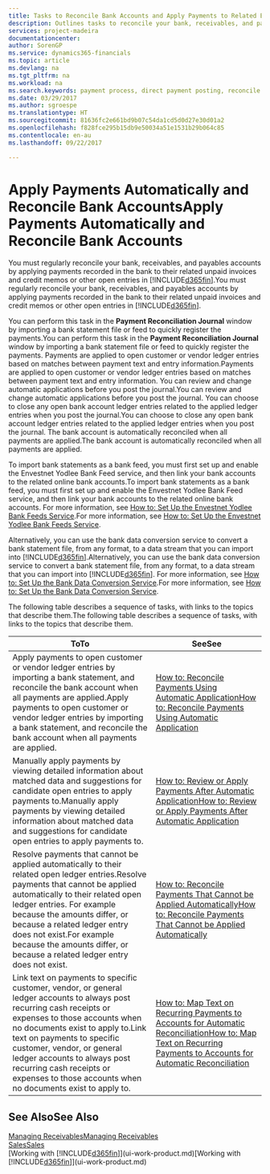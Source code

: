 ```yaml
---
title: Tasks to Reconcile Bank Accounts and Apply Payments to Related Entries | Microsoft Docs
description: Outlines tasks to reconcile your bank, receivables, and payables accounts, post cash receipts or expenses, and apply payments automatically.
services: project-madeira
documentationcenter: 
author: SorenGP
ms.service: dynamics365-financials
ms.topic: article
ms.devlang: na
ms.tgt_pltfrm: na
ms.workload: na
ms.search.keywords: payment process, direct payment posting, reconcile payment, expenses, cash receipts
ms.date: 03/29/2017
ms.author: sgroespe
ms.translationtype: HT
ms.sourcegitcommit: 81636fc2e661bd9b07c54da1cd5d0d27e30d01a2
ms.openlocfilehash: f828fce295b15db9e50034a51e1531b29b064c85
ms.contentlocale: en-au
ms.lasthandoff: 09/22/2017

---
```

# <a name="apply-payments-automatically-and-reconcile-bank-accounts"></a><span data-ttu-id="83810-103">Apply Payments Automatically and Reconcile Bank Accounts</span><span class="sxs-lookup"><span data-stu-id="83810-103">Apply Payments Automatically and Reconcile Bank Accounts</span></span>
<span data-ttu-id="83810-104">You must regularly reconcile your bank, receivables, and payables accounts by applying payments recorded in the bank to their related unpaid invoices and credit memos or other open entries in [!INCLUDE[d365fin](includes/d365fin_long_md.md)].</span><span class="sxs-lookup"><span data-stu-id="83810-104">You must regularly reconcile your bank, receivables, and payables accounts by applying payments recorded in the bank to their related unpaid invoices and credit memos or other open entries in [!INCLUDE[d365fin](includes/d365fin_long_md.md)].</span></span>  

<span data-ttu-id="83810-105">You can perform this task in the **Payment Reconciliation Journal** window by importing a bank statement file or feed to quickly register the payments.</span><span class="sxs-lookup"><span data-stu-id="83810-105">You can perform this task in the **Payment Reconciliation Journal** window by importing a bank statement file or feed to quickly register the payments.</span></span> <span data-ttu-id="83810-106">Payments are applied to open customer or vendor ledger entries based on matches between payment text and entry information.</span><span class="sxs-lookup"><span data-stu-id="83810-106">Payments are applied to open customer or vendor ledger entries based on matches between payment text and entry information.</span></span> <span data-ttu-id="83810-107">You can review and change automatic applications before you post the journal.</span><span class="sxs-lookup"><span data-stu-id="83810-107">You can review and change automatic applications before you post the journal.</span></span> <span data-ttu-id="83810-108">You can choose to close any open bank account ledger entries related to the applied ledger entries when you post the journal.</span><span class="sxs-lookup"><span data-stu-id="83810-108">You can choose to close any open bank account ledger entries related to the applied ledger entries when you post the journal.</span></span> <span data-ttu-id="83810-109">The bank account is automatically reconciled when all payments are applied.</span><span class="sxs-lookup"><span data-stu-id="83810-109">The bank account is automatically reconciled when all payments are applied.</span></span>  

<span data-ttu-id="83810-110">To import bank statements as a bank feed, you must first set up and enable the Envestnet Yodlee Bank Feed service, and then link your bank accounts to the related online bank accounts.</span><span class="sxs-lookup"><span data-stu-id="83810-110">To import bank statements as a bank feed, you must first set up and enable the Envestnet Yodlee Bank Feed service, and then link your bank accounts to the related online bank accounts.</span></span> <span data-ttu-id="83810-111">For more information, see [How to: Set Up the Envestnet Yodlee Bank Feeds Service](bank-how-setup-bank-statement-service.md).</span><span class="sxs-lookup"><span data-stu-id="83810-111">For more information, see [How to: Set Up the Envestnet Yodlee Bank Feeds Service](bank-how-setup-bank-statement-service.md).</span></span>  

<span data-ttu-id="83810-112">Alternatively, you can use the bank data conversion service to convert a bank statement file, from any format, to a data stream that you can import into [!INCLUDE[d365fin](includes/d365fin_long_md.md)].</span><span class="sxs-lookup"><span data-stu-id="83810-112">Alternatively, you can use the bank data conversion service to convert a bank statement file, from any format, to a data stream that you can import into [!INCLUDE[d365fin](includes/d365fin_long_md.md)].</span></span> <span data-ttu-id="83810-113">For more information, see [How to: Set Up the Bank Data Conversion Service](bank-how-setup-bank-data-conversion-service.md).</span><span class="sxs-lookup"><span data-stu-id="83810-113">For more information, see [How to: Set Up the Bank Data Conversion Service](bank-how-setup-bank-data-conversion-service.md).</span></span>  

<span data-ttu-id="83810-114">The following table describes a sequence of tasks, with links to the topics that describe them.</span><span class="sxs-lookup"><span data-stu-id="83810-114">The following table describes a sequence of tasks, with links to the topics that describe them.</span></span>  

| <span data-ttu-id="83810-115">To</span><span class="sxs-lookup"><span data-stu-id="83810-115">To</span></span> | <span data-ttu-id="83810-116">See</span><span class="sxs-lookup"><span data-stu-id="83810-116">See</span></span> |
| --- | --- |
| <span data-ttu-id="83810-117">Apply payments to open customer or vendor ledger entries by importing a bank statement, and reconcile the bank account when all payments are applied.</span><span class="sxs-lookup"><span data-stu-id="83810-117">Apply payments to open customer or vendor ledger entries by importing a bank statement, and reconcile the bank account when all payments are applied.</span></span> |[<span data-ttu-id="83810-118">How to: Reconcile Payments Using Automatic Application</span><span class="sxs-lookup"><span data-stu-id="83810-118">How to: Reconcile Payments Using Automatic Application</span></span>](receivables-how-reconcile-payments-auto-application.md) |
| <span data-ttu-id="83810-119">Manually apply payments by viewing detailed information about matched data and suggestions for candidate open entries to apply payments to.</span><span class="sxs-lookup"><span data-stu-id="83810-119">Manually apply payments by viewing detailed information about matched data and suggestions for candidate open entries to apply payments to.</span></span> |[<span data-ttu-id="83810-120">How to: Review or Apply Payments After Automatic Application</span><span class="sxs-lookup"><span data-stu-id="83810-120">How to: Review or Apply Payments After Automatic Application</span></span>](receivables-how-review-apply-payments-auto-application.md) |
| <span data-ttu-id="83810-121">Resolve payments that cannot be applied automatically to their related open ledger entries.</span><span class="sxs-lookup"><span data-stu-id="83810-121">Resolve payments that cannot be applied automatically to their related open ledger entries.</span></span> <span data-ttu-id="83810-122">For example because the amounts differ, or because a related ledger entry does not exist.</span><span class="sxs-lookup"><span data-stu-id="83810-122">For example because the amounts differ, or because a related ledger entry does not exist.</span></span> |[<span data-ttu-id="83810-123">How to: Reconcile Payments That Cannot be Applied Automatically</span><span class="sxs-lookup"><span data-stu-id="83810-123">How to: Reconcile Payments That Cannot be Applied Automatically</span></span>](receivables-how-reconcile-payments-cannot-apply-auto.md) |
| <span data-ttu-id="83810-124">Link text on payments to specific customer, vendor, or general ledger accounts to always post recurring cash receipts or expenses to those accounts when no documents exist to apply to.</span><span class="sxs-lookup"><span data-stu-id="83810-124">Link text on payments to specific customer, vendor, or general ledger accounts to always post recurring cash receipts or expenses to those accounts when no documents exist to apply to.</span></span> |[<span data-ttu-id="83810-125">How to: Map Text on Recurring Payments to Accounts for Automatic Reconciliation</span><span class="sxs-lookup"><span data-stu-id="83810-125">How to: Map Text on Recurring Payments to Accounts for Automatic Reconciliation</span></span>](receivables-how-map-text-recurring-payments-accounts-auto-reconcilliation.md) |

## <a name="see-also"></a><span data-ttu-id="83810-126">See Also</span><span class="sxs-lookup"><span data-stu-id="83810-126">See Also</span></span>
[<span data-ttu-id="83810-127">Managing Receivables</span><span class="sxs-lookup"><span data-stu-id="83810-127">Managing Receivables</span></span>](receivables-manage-receivables.md)  
[<span data-ttu-id="83810-128">Sales</span><span class="sxs-lookup"><span data-stu-id="83810-128">Sales</span></span>](sales-manage-sales.md)  
<span data-ttu-id="83810-129">[Working with [!INCLUDE[d365fin](includes/d365fin_md.md)]](ui-work-product.md)</span><span class="sxs-lookup"><span data-stu-id="83810-129">[Working with [!INCLUDE[d365fin](includes/d365fin_md.md)]](ui-work-product.md)</span></span>

